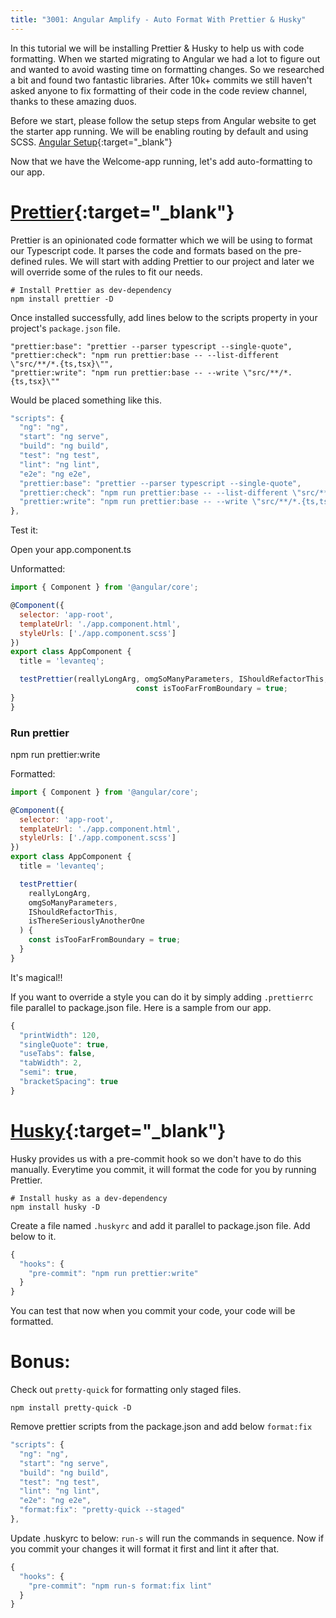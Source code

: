 ```yaml
---
title: "3001: Angular Amplify - Auto Format With Prettier & Husky"
---
```


In this tutorial we will be installing Prettier & Husky to help us with code formatting. When we started migrating to Angular we had a lot to figure out and wanted to avoid wasting time on formatting changes. So we researched a bit and found two fantastic libraries. After 10k+ commits we still haven't asked anyone to fix formatting of their code in the code review channel, thanks to these amazing duos.

Before we start, please follow the setup steps from Angular website to get the starter app running. We will be enabling routing by default and using SCSS. [Angular Setup](https://angular.io/guide/setup-local){:target="_blank"}

Now that we have the Welcome-app running, let's add auto-formatting to our app.

# [Prettier](https://prettier.io/){:target="_blank"}

Prettier is an opinionated code formatter which we will be using to format our Typescript code. It parses the code and formats based on the pre-defined rules. We will start with adding Prettier to our project and later we will override some of the rules to fit our needs.

```
# Install Prettier as dev-dependency
npm install prettier -D
```

Once installed successfully, add lines below to the scripts property in your project's `package.json` file.

```
"prettier:base": "prettier --parser typescript --single-quote",
"prettier:check": "npm run prettier:base -- --list-different \"src/**/*.{ts,tsx}\"",
"prettier:write": "npm run prettier:base -- --write \"src/**/*.{ts,tsx}\""
```
Would be placed something like this.

```javascript
"scripts": {
  "ng": "ng",
  "start": "ng serve",
  "build": "ng build",
  "test": "ng test",
  "lint": "ng lint",
  "e2e": "ng e2e",
  "prettier:base": "prettier --parser typescript --single-quote",
  "prettier:check": "npm run prettier:base -- --list-different \"src/**/*.{ts,tsx}\"",
  "prettier:write": "npm run prettier:base -- --write \"src/**/*.{ts,tsx}\""
},
```

Test it:

Open your app.component.ts

Unformatted:
```javascript
import { Component } from '@angular/core';

@Component({
  selector: 'app-root',
  templateUrl: './app.component.html',
  styleUrls: ['./app.component.scss']
})
export class AppComponent {
  title = 'levanteq';

  testPrettier(reallyLongArg, omgSoManyParameters, IShouldRefactorThis, isThereSeriouslyAnotherOne) {
                            const isTooFarFromBoundary = true;
}
}
```
### Run prettier
npm run prettier:write

Formatted:
```javascript
import { Component } from '@angular/core';

@Component({
  selector: 'app-root',
  templateUrl: './app.component.html',
  styleUrls: ['./app.component.scss']
})
export class AppComponent {
  title = 'levanteq';

  testPrettier(
    reallyLongArg,
    omgSoManyParameters,
    IShouldRefactorThis,
    isThereSeriouslyAnotherOne
  ) {
    const isTooFarFromBoundary = true;
  }
}
```

It's magical!!

If you want to override a style you can do it by simply adding `.prettierrc` file parallel to package.json file. Here is a sample from our app.

```javascript
{
  "printWidth": 120,
  "singleQuote": true,
  "useTabs": false,
  "tabWidth": 2,
  "semi": true,
  "bracketSpacing": true
}
```

# [Husky](https://www.npmjs.com/package/husky){:target="_blank"}

Husky provides us with a pre-commit hook so we don't have to do this manually. Everytime you commit, it will format the code for you by running Prettier.

```
# Install husky as a dev-dependency
npm install husky -D
```

Create a file named `.huskyrc` and add it parallel to package.json file. Add below to it.

```javascript
{
  "hooks": {
    "pre-commit": "npm run prettier:write"
  }
}
```

You can test that now when you commit your code, your code will be formatted.

# Bonus:

Check out `pretty-quick` for formatting only staged files.
```
npm install pretty-quick -D
```

Remove prettier scripts from the package.json and add below `format:fix`
```javascript
"scripts": {
  "ng": "ng",
  "start": "ng serve",
  "build": "ng build",
  "test": "ng test",
  "lint": "ng lint",
  "e2e": "ng e2e",
  "format:fix": "pretty-quick --staged"
},
```

Update .huskyrc to below: `run-s` will run the commands in sequence. Now if you commit your changes it will format it first and lint it after that.

```javascript
{
  "hooks": {
    "pre-commit": "npm run-s format:fix lint"
  }
}
```
